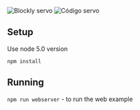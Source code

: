![Blockly servo](https://github.com/jennifferch/Protocolos/Presentacion/assets/blockly.jpg)
![Código servo](https://github.com/jennifferch/Protocolos/Presentacion/assets/code.jpg)

## Setup
Use node 5.0 version

`npm install`

## Running

`npm run webserver` - to run the web example
